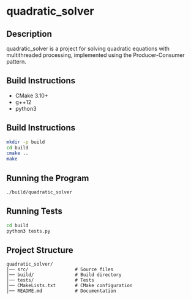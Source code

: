 # quadratic_solver

## Description
quadratic_solver is a project for solving quadratic equations with multithreaded processing, implemented using the Producer-Consumer pattern.

## Build Instructions
- CMake 3.10+
- g++12
- python3

## Build Instructions
```sh
mkdir -p build
cd build
cmake ..
make
```

## Running the Program
```sh
./build/quadratic_solver
```

## Running Tests
```sh
cd build
python3 tests.py
```

## Project Structure
```
quadratic_solver/
│── src/                 # Source files
│── build/               # Build directory
│── tests/               # Tests
│── CMakeLists.txt       # CMake configuration
│── README.md            # Documentation